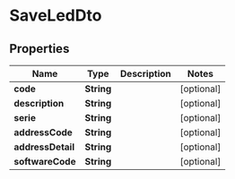 

# SaveLedDto


## Properties

| Name | Type | Description | Notes |
|------------ | ------------- | ------------- | -------------|
|**code** | **String** |  |  [optional] |
|**description** | **String** |  |  [optional] |
|**serie** | **String** |  |  [optional] |
|**addressCode** | **String** |  |  [optional] |
|**addressDetail** | **String** |  |  [optional] |
|**softwareCode** | **String** |  |  [optional] |



